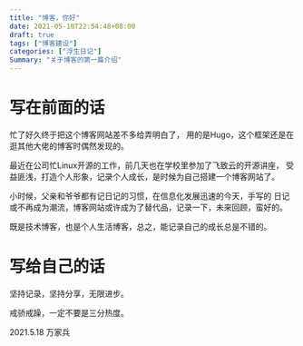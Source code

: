 ```yaml
---
title: "博客，你好"
date: 2021-05-18T22:54:48+08:00
draft: true
tags: ["博客建设"]
categories: ["浮生日记"]
Summary: "关于博客的第一篇介绍"
---
```


# 写在前面的话
忙了好久终于把这个博客网站差不多给弄明白了，
用的是Hugo，这个框架还是在逛其他大佬的博客时偶然发现的。

最近在公司忙Linux开源的工作，前几天也在学校里参加了飞致云的开源讲座，
受益匪浅，打造个人形象，记录个人成长，是时候为自己搭建一个博客网站了。

小时候，父亲和爷爷都有记日记的习惯，在信息化发展迅速的今天，手写的
日记或不再成为潮流，博客网站或许成为了替代品，记录一下，未来回顾，蛮好的。

既是技术博客，也是个人生活博客，总之，能记录自己的成长总是不错的。

# 写给自己的话
坚持记录，坚持分享，无限进步。

戒骄戒躁，一定不要是三分热度。

2021.5.18 万家兵



